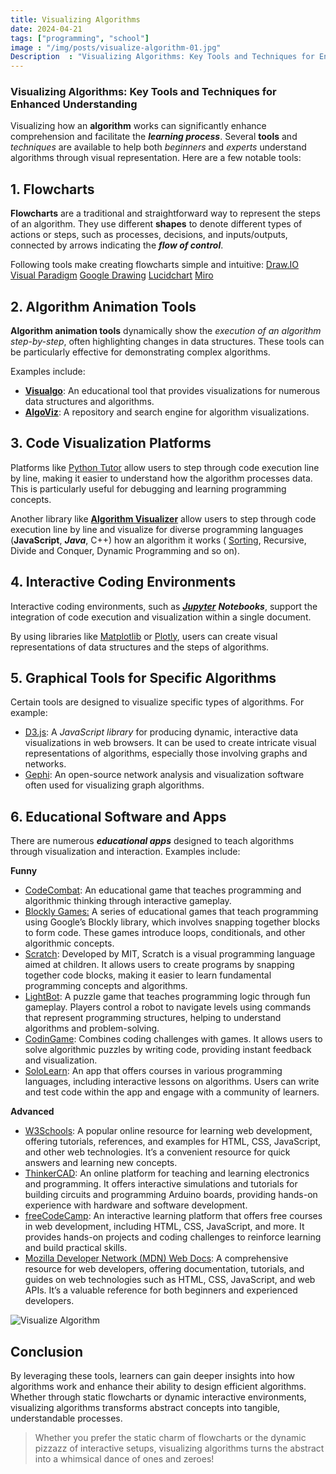 ```yaml
---
title: Visualizing Algorithms
date: 2024-04-21
tags: ["programming", "school"]
image : "/img/posts/visualize-algorithm-01.jpg"
Description  : "Visualizing Algorithms: Key Tools and Techniques for Enhanced Understanding..."
---
```



### Visualizing Algorithms: Key Tools and Techniques for Enhanced Understanding


Visualizing how an **algorithm** works can significantly enhance comprehension and facilitate the **_learning process_**. Several **tools** and _techniques_ are available to help both _beginners_ and _experts_ understand algorithms through visual representation. Here are a few notable tools:




1\. Flowcharts
--------------

**Flowcharts** are a traditional and straightforward way to represent the steps of an algorithm. They use different **shapes** to denote different types of actions or steps, such as processes, decisions, and inputs/outputs, connected by arrows indicating the **_flow of control_**.

Following tools make creating flowcharts simple and intuitive: [Draw.IO](https://www.draw.io/index.html) [Visual Paradigm](https://online.visual-paradigm.com/) [Google Drawing](https://docs.google.com/drawings) [Lucidchart](https://www.lucidchart.com/pages/) [Miro](https://miro.com/flowchart/)



2\. Algorithm Animation Tools
-----------------------------

**Algorithm animation tools** dynamically show the _execution of an algorithm step-by-step_, often highlighting changes in data structures. These tools can be particularly effective for demonstrating complex algorithms.

Examples include:

*   [**Visualgo**](https://visualgo.net/en/sorting): An educational tool that provides visualizations for numerous data structures and algorithms.
*   [**AlgoViz**](https://www.algoviz.dev/): A repository and search engine for algorithm visualizations.



3\. Code Visualization Platforms
--------------------------------

Platforms like [Python Tutor](https://pythontutor.com/) allow users to step through code execution line by line, making it easier to understand how the algorithm processes data. This is particularly useful for debugging and learning programming concepts.

Another library like [**Algorithm Visualizer**](https://algorithm-visualizer.org/) allow users to step through code execution line by line and visualize for diverse programming languages (**JavaScript**, **_Java_**, C++) how an algorithm it works ( [Sorting](https://algorithm-visualizer.org/brute-force/bubble-sort), Recursive, Divide and Conquer, Dynamic Programming and so on).

4\. Interactive Coding Environments
-----------------------------------

Interactive coding environments, such as [**_Jupyter_**](https://jupyter.org/) **_Notebooks_**, support the integration of code execution and visualization within a single document.

By using libraries like [Matplotlib](https://matplotlib.org/) or [Plotly](https://plotly.com/), users can create visual representations of data structures and the steps of algorithms.

5\. Graphical Tools for Specific Algorithms
-------------------------------------------

Certain tools are designed to visualize specific types of algorithms. For example:

*   [D3.js](https://d3js.org/): A _JavaScript library_ for producing dynamic, interactive data visualizations in web browsers. It can be used to create intricate visual representations of algorithms, especially those involving graphs and networks.
*   [Gephi](https://gephi.org/): An open-source network analysis and visualization software often used for visualizing graph algorithms.

6\. Educational Software and Apps
---------------------------------

There are numerous **_educational apps_** designed to teach algorithms through visualization and interaction. Examples include:

**Funny**

*   [CodeCombat](https://codecombat.com/): An educational game that teaches programming and algorithmic thinking through interactive gameplay.
*   [Blockly Games:](https://blockly.games/) A series of educational games that teach programming using Google’s Blockly library, which involves snapping together blocks to form code. These games introduce loops, conditionals, and other algorithmic concepts.
*   [Scratch](https://scratch.mit.edu/): Developed by MIT, Scratch is a visual programming language aimed at children. It allows users to create programs by snapping together code blocks, making it easier to learn fundamental programming concepts and algorithms.
*   [LightBot](https://lightbot.lu/): A puzzle game that teaches programming logic through fun gameplay. Players control a robot to navigate levels using commands that represent programming structures, helping to understand algorithms and problem-solving.
*   [CodinGame](https://www.codingame.com/start/): Combines coding challenges with games. It allows users to solve algorithmic puzzles by writing code, providing instant feedback and visualization.
*   [SoloLearn](https://www.sololearn.com/): An app that offers courses in various programming languages, including interactive lessons on algorithms. Users can write and test code within the app and engage with a community of learners.

**Advanced**

*   [W3Schools](https://www.w3schools.com/): A popular online resource for learning web development, offering tutorials, references, and examples for HTML, CSS, JavaScript, and other web technologies. It’s a convenient resource for quick answers and learning new concepts.
*   [ThinkerCAD](https://www.tinkercad.com/): An online platform for teaching and learning electronics and programming. It offers interactive simulations and tutorials for building circuits and programming Arduino boards, providing hands-on experience with hardware and software development.
*   [freeCodeCamp](https://www.freecodecamp.org/): An interactive learning platform that offers free courses in web development, including HTML, CSS, JavaScript, and more. It provides hands-on projects and coding challenges to reinforce learning and build practical skills.
*   [Mozilla Developer Network (MDN) Web Docs](https://developer.mozilla.org/en-US/): A comprehensive resource for web developers, offering documentation, tutorials, and guides on web technologies such as HTML, CSS, JavaScript, and web APIs. It’s a valuable reference for both beginners and experienced developers.


![Visualize Algorithm](/img/posts/visualize-algorithm-001.jpg "Just an Image")


Conclusion
----------

By leveraging these tools, learners can gain deeper insights into how algorithms work and enhance their ability to design efficient algorithms. Whether through static flowcharts or dynamic interactive environments, visualizing algorithms transforms abstract concepts into tangible, understandable processes.

> Whether you prefer the static charm of flowcharts or the dynamic pizzazz of interactive setups, visualizing algorithms turns the abstract into a whimsical dance of ones and zeroes!
